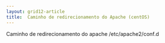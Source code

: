 ```yaml
---
layout: grid12-article
title:  Caminho de redirecionamento do Apache (centOS)
---
```




Caminho de redirecionamento do apache
/etc/apache2/conf.d